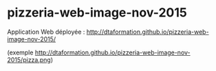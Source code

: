 # pizzeria-web-image-nov-2015

Application Web déployée : http://dtaformation.github.io/pizzeria-web-image-nov-2015/

(exemple http://dtaformation.github.io/pizzeria-web-image-nov-2015/pizza.png)

